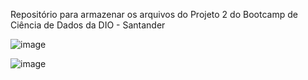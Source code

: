 Repositório para armazenar os arquivos do Projeto 2 do Bootcamp de Ciência de Dados da DIO - Santander

![image](https://github.com/Masteradilio/bootcamp-santander-dio/assets/122137421/6c02a8bc-39af-4be3-8337-ebe9e9ea899a)

![image](https://github.com/Masteradilio/bootcamp-santander-dio/assets/122137421/717d3e99-89d5-46ed-9bdc-e0da7e2384b5)

